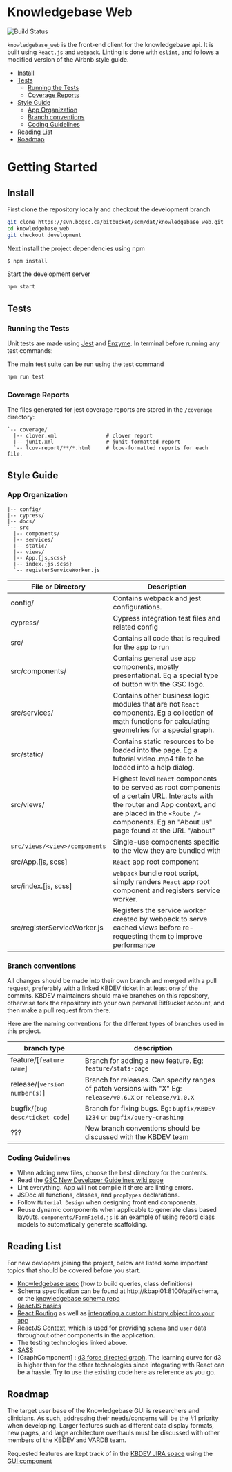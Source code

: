 # Knowledgebase Web

![Build Status](https://www.bcgsc.ca/bamboo/plugins/servlet/wittified/build-status/KNOW-KNW)

`knowledgebase_web` is the front-end client for the knowledgebase api. It is built
using `React.js` and `webpack`. Linting is done with `eslint`, and follows a modified
version of the Airbnb style guide.

- [Install](#install)
- [Tests](#tests)
  - [Running the Tests](#running-the-tests)
  - [Coverage Reports](#coverage-reports)
- [Style Guide](#style-guide)
  - [App Organization](#app-organization)
  - [Branch conventions](#branch-conventions)
  - [Coding Guidelines](#coding-guidelines)
- [Reading List](#reading-list)
- [Roadmap](#roadmap)

# Getting Started

## Install

First clone the repository locally and checkout the development branch

```bash
git clone https://svn.bcgsc.ca/bitbucket/scm/dat/knowledgebase_web.git
cd knowledgebase_web
git checkout development
```

Next install the project dependencies using npm

```bash
$ npm install
```

Start the development server

```bash
npm start
```

## Tests

### Running the Tests

Unit tests are made using [Jest](https://jestjs.io/docs/en/getting-started.html) and [Enzyme](https://airbnb.io/enzyme/docs/api/).
In terminal before running any test commands:

The main test suite can be run using the test command

```bash
npm run test
```

### Coverage Reports

The files generated for jest coverage reports are stored in the `/coverage` directory:

```text
`-- coverage/
  |-- clover.xml                # clover report
  |-- junit.xml                 # junit-formatted report
  `-- lcov-report/**/*.html     # lcov-formatted reports for each file.
```

## Style Guide

### App Organization

```text
|-- config/
|-- cypress/
|-- docs/
`-- src
  |-- components/
  |-- services/
  |-- static/
  |-- views/
  |-- App.{js,scss}
  |-- index.{js,scss}
  `-- registerServiceWorker.js
```

| File or Directory             | Description                                                                                                                                                                                                                 |
| ----------------------------- | --------------------------------------------------------------------------------------------------------------------------------------------------------------------------------------------------------------------------- |
| config/                       | Contains webpack and jest configurations.                                                                                                                                                                                   |
| cypress/                      | Cypress integration test files and related config                                                                                                                                                                           |
| src/                          | Contains all code that is required for the app to run                                                                                                                                                                       |
| src/components/               | Contains general use app components, mostly presentational. Eg a special type of button with the GSC logo.                                                                                                                  |
| src/services/                 | Contains other business logic modules that are not `React` components. Eg a collection of math functions for calculating geometries for a special graph.                                                                    |
| src/static/                   | Contains static resources to be loaded into the page. Eg a tutorial video .mp4 file to be loaded into a help dialog.                                                                                                        |
| src/views/                    | Highest level `React` components to be served as root components of a certain URL. Interacts with the router and App context, and are placed in the `<Route />` components. Eg an "About us" page found at the URL "/about" |
| `src/views/<view>/components` | Single-use components specific to the view they are bundled with                                                                                                                                                            |
| src/App.[js, scss]            | `React` app root component                                                                                                                                                                                                  |
| src/index.[js, scss]          | `webpack` bundle root script, simply renders `React` app root component and registers service worker.                                                                                                                       |
| src/registerServiceWorker.js  | Registers the service worker created by webpack to serve cached views before re-requesting them to improve performance                                                                                                      |


### Branch conventions

All changes should be made into their own branch and merged with a pull request, preferably with a linked KBDEV ticket in at least one of the commits. KBDEV maintainers should make branches on this repository, otherwise fork the repository into your own personal BitBucket account, and then make a pull request from there.

Here are the naming conventions for the different types of branches used in this project.

| branch type                     | description                                                                                                 |
| ------------------------------- | ----------------------------------------------------------------------------------------------------------- |
| feature/[`feature name`]        | Branch for adding a new feature. Eg: `feature/stats-page`                                                   |
| release/[`version number(s)`]   | Branch for releases. Can specify ranges of patch versions with "X" Eg: `release/v0.6.X` or `release/v1.0.X` |
| bugfix/[`bug desc/ticket code`] | Branch for fixing bugs. Eg: `bugfix/KBDEV-1234` or `bugfix/query-crashing`                                  |
| ???                             | New branch conventions should be discussed with the KBDEV team                                              |

### Coding Guidelines

* When adding new files, choose the best directory for the contents.
* Read the [GSC New Developer Guidelines wiki page](https://www.bcgsc.ca/wiki/display/DEVSU/General+Guidelines+for+New+Developers)
* Lint everything. App will not compile if there are linting errors.
* JSDoc all functions, classes, and `propTypes` declarations.
* Follow `Material Design` when designing front end components.
* Reuse dynamic components when applicable to generate class based layouts. `components/FormField.js` is an example of using record class models to automatically generate scaffolding.


## Reading List

For new devlopers joining the project, below are listed some important topics that should be covered before you start.

* [Knowledgebase spec](http://kbapi01:8100/api/spec/) (how to build queries, class definitions)
* Schema specification can be found at http://kbapi01:8100/api/schema, or the [knowledgebase schema repo](https://svn.bcgsc.ca/bitbucket/projects/VDB/repos/knowledgebase_schema/browse)
* [ReactJS basics](https://reactjs.org/tutorial/tutorial.html)
* [React Routing](https://reacttraining.com/react-router/web/guides/quick-start) as well as [integrating a custom history object into your app](https://stackoverflow.com/questions/42701129/how-to-push-to-history-in-react-router-v4/45849608#45849608)
* [ReactJS Context](https://reactjs.org/docs/context.html), which is used for providing `schema` and `user` data throughout other components in the application.
* The testing technologies linked above.
* [SASS](https://sass-lang.com/)
* [GraphComponent] : [d3 force directed graph](https://github.com/d3/d3-force). The learning curve for d3 is higher than for the other technologies since integrating with React can be a hassle. Try to use the existing code here as reference as you go.


## Roadmap

The target user base of the Knowledgebase GUI is researchers and clinicians. As such, addressing their needs/concerns will be the #1 priority when developing. Larger features such as different data display formats, new pages, and large architecture overhauls must be discussed with other members of the KBDEV and VARDB team.

Requested features are kept track of in the [KBDEV JIRA space](https://www.bcgsc.ca/jira/secure/RapidBoard.jspa?rapidView=176&projectKey=KBDEV&view=planning.nodetail&quickFilter=707) using the [GUI component](https://www.bcgsc.ca/jira/browse/KBDEV-468?jql=project%20%3D%20KBDEV%20AND%20component%20%3D%20GUI)
